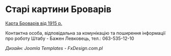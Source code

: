 # Старі картини Броварів

[Карта Броварів від 1915 р.](https://drive.google.com/file/d/0By2guNGEQkueeTZ3WGFjSU80dlk/view)

Контактна особа, відповідальна за комунікацію та поширення інформації про роботу Штабу - Бажен Левковець, тел.: 063-535-12-10

*Дизайн: Joomla Templates - FxDesign.com.pl* 